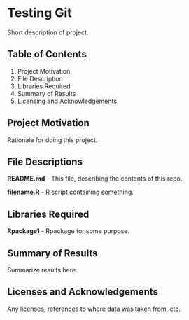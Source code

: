 # Testing Git
Short description of project.

## Table of Contents
1) Project Motivation <br>
2) File Description <br>
3) Libraries Required <br>
4) Summary of Results <br>
5) Licensing and Acknowledgements <br>

## Project Motivation
Rationale for doing this project.

## File Descriptions

**README.md** - This file, describing the contents of this repo.

**filename.R** - R script containing something.

## Libraries Required

**Rpackage1** - Rpackage for some purpose.

## Summary of Results
Summarize results here.

## Licenses and Acknowledgements
Any licenses, references to where data was taken from, etc.